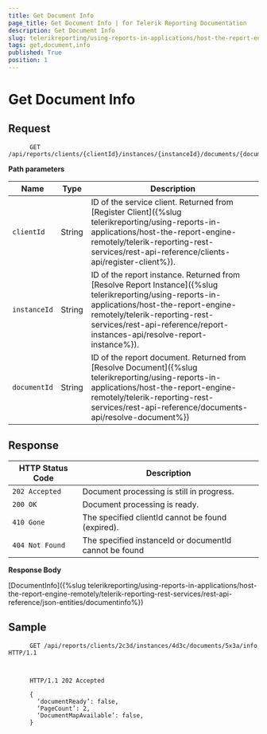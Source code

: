 ```yaml
---
title: Get Document Info
page_title: Get Document Info | for Telerik Reporting Documentation
description: Get Document Info
slug: telerikreporting/using-reports-in-applications/host-the-report-engine-remotely/telerik-reporting-rest-services/rest-api-reference/documents-api/get-document-info
tags: get,document,info
published: True
position: 1
---
```


# Get Document Info



## Request

    
          GET /api/reports/clients/{clientId}/instances/{instanceId}/documents/{documentId}/info
        

__Path parameters__ 

| Name | Type | Description |
| ------ | ------ | ------ |
|`clientId`|String|ID of the service client. Returned from [Register Client]({%slug telerikreporting/using-reports-in-applications/host-the-report-engine-remotely/telerik-reporting-rest-services/rest-api-reference/clients-api/register-client%}).|
|`instanceId`|String|ID of the report instance. Returned from [Resolve Report Instance]({%slug telerikreporting/using-reports-in-applications/host-the-report-engine-remotely/telerik-reporting-rest-services/rest-api-reference/report-instances-api/resolve-report-instance%}).|
|`documentId`|String|ID of the report document. Returned from [Resolve Document]({%slug telerikreporting/using-reports-in-applications/host-the-report-engine-remotely/telerik-reporting-rest-services/rest-api-reference/documents-api/resolve-document%})|

## Response

| HTTP Status Code | Description |
| ------ | ------ |
|`202 Accepted`|Document processing is still in progress.|
|`200 OK`|Document processing is ready.|
|`410 Gone`|The specified clientId cannot be found (expired).|
|`404 Not Found`|The specified instanceId or documentId cannot be found|

__Response Body__ 

[DocumentInfo]({%slug telerikreporting/using-reports-in-applications/host-the-report-engine-remotely/telerik-reporting-rest-services/rest-api-reference/json-entities/documentinfo%})

## Sample

    
          GET /api/reports/clients/2c3d/instances/4d3c/documents/5x3a/info HTTP/1.1
        

    
          HTTP/1.1 202 Accepted

          {
            ‘documentReady’: false,
            ‘PageCount’: 2,
            ‘DocumentMapAvailable’: false,
          }
        


